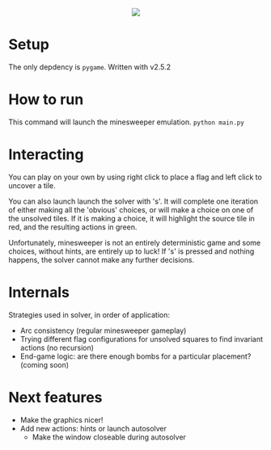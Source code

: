 <p align="center">
   <img src="game_recording.gif">
</p>

# Setup
The only depdency is ```pygame```. Written with v2.5.2

# How to run 
This command will launch the minesweeper emulation. 
``` python main.py ``` 

# Interacting 
You can play on your own by using right click to place a flag and left click to uncover a tile.

You can also launch launch the solver with 's'. It will complete one iteration of either making all the 'obvious' choices, or will make a choice on one of the unsolved tiles. If it is making a choice, it will highlight the source tile in red, and the resulting actions in green. 

Unfortunately, minesweeper is not an entirely deterministic game and some choices, without hints, are entirely up to luck! If 's' is pressed and nothing happens, the solver cannot make any further decisions. 

# Internals 
Strategies used in solver, in order of application: 
* Arc consistency (regular minesweeper gameplay)
* Trying different flag configurations for unsolved squares to find invariant actions (no recursion)
* End-game logic: are there enough bombs for a particular placement? (coming soon)

# Next features
* Make the graphics nicer! 
* Add new actions: hints or launch autosolver
    * Make the window closeable during autosolver 

